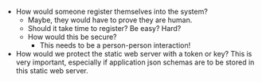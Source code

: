 * How would someone register themselves into the system?
  * Maybe, they would have to prove they are human.
  * Should it take time to register?  Be easy?  Hard?
  * How would this be secure?
    * This needs to be a person-person interaction!
* How would we protect the static web server with a token or key?
  This is very important, especially if application json schemas are to be
  stored in this static web server.
